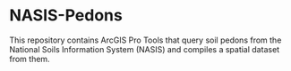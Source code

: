 # NASIS-Pedons
This repository contains ArcGIS Pro Tools that query soil pedons from the National Soils Information System (NASIS) and compiles a spatial dataset from them.
